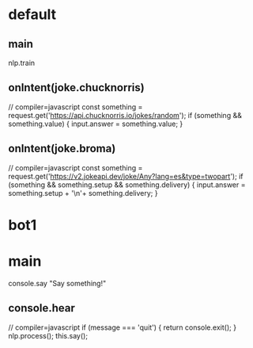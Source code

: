 # default

## main
nlp.train

## onIntent(joke.chucknorris)
// compiler=javascript
const something = request.get('https://api.chucknorris.io/jokes/random');
if (something && something.value) {
  input.answer = something.value;
}

## onIntent(joke.broma)
// compiler=javascript
const something = request.get('https://v2.jokeapi.dev/joke/Any?lang=es&type=twopart');
if (something && something.setup && something.delivery) {
  input.answer = something.setup + '\n'+ something.delivery;
}


# bot1

# main
console.say "Say something!"

## console.hear
// compiler=javascript
if (message === 'quit') {
  return console.exit();
}
nlp.process();
this.say();